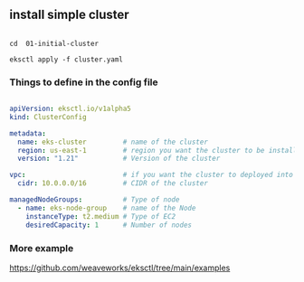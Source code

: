 ## install simple cluster 

``` 

cd  01-initial-cluster

eksctl apply -f cluster.yaml

```

### Things to define in the config file


``` yml

apiVersion: eksctl.io/v1alpha5
kind: ClusterConfig

metadata:
  name: eks-cluster         # name of the cluster
  region: us-east-1         # region you want the cluster to be installed
  version: "1.21"           # Version of the cluster

vpc:                        # if you want the cluster to deployed into a predefined VPC
  cidr: 10.0.0.0/16         # CIDR of the cluster

managedNodeGroups:          # Type of node
  - name: eks-node-group    # name of the Node
    instanceType: t2.medium # Type of EC2
    desiredCapacity: 1      # Number of nodes

```    

### More example 

https://github.com/weaveworks/eksctl/tree/main/examples